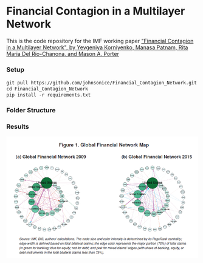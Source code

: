 # Financial Contagion in a Multilayer Network
This is the code repository for the IMF working paper ["Financial Contagion in a Multilayer Network", by Yevgeniya Korniyenko, Manasa Patnam, Rita Maria Del Rio-Chanona, and Mason A. Porter](https://www.imf.org/en/Publications/WP/Issues/2018/05/15/Evolution-of-the-Global-Financial-Network-and-Contagion-A-New-Approach-45825)


### Setup 
```
git pull https://github.com/johnsonice/Financial_Contagion_Network.git
cd Financial_Contagion_Network
pip install -r requirements.txt
```

### Folder Structure

### Results
![alt text](./src/figure1.PNG)